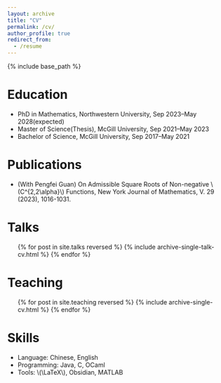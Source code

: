 ```yaml
---
layout: archive
title: "CV"
permalink: /cv/
author_profile: true
redirect_from:
  - /resume
---
```


{% include base_path %}

# Education

- PhD in Mathematics, Northwestern University, Sep 2023–May 2028(expected)
- Master of Science(Thesis), McGill University, Sep 2021–May 2023
- Bachelor of Science, McGill University, Sep 2017–May 2021

# Publications

- (With Pengfei Guan) On Admissible Square Roots of Non-negative \\(C^{2,2\alpha}\\) Functions, New York Journal of Mathematics, V. 29 (2023), 1016-1031.
 

# Talks
 <ul>{% for post in site.talks reversed %}
    {% include archive-single-talk-cv.html  %}
  {% endfor %}</ul>
  
# Teaching

  <ul>{% for post in site.teaching reversed %}
    {% include archive-single-cv.html %}
  {% endfor %}</ul>

  
# Skills

* Language: Chinese, English
* Programming: Java, C, OCaml
* Tools: \\(\LaTeX\\), Obsidian, MATLAB


  

  

